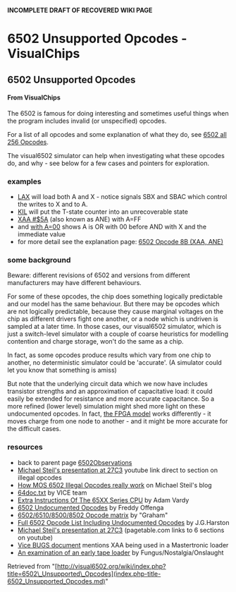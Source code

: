**INCOMPLETE DRAFT OF RECOVERED WIKI PAGE**

# 6502 Unsupported Opcodes - VisualChips

## 6502 Unsupported Opcodes

#### From VisualChips

The 6502 is famous for doing interesting and sometimes useful things when the program includes invalid (or unspecified) opcodes.

For a list of all opcodes and some explanation of what they do, see [6502 all 256 Opcodes](index.php-title-6502_all_256_Opcodes.md).

The visual6502 simulator can help when investigating what these opcodes do, and why - see below for a few cases and pointers for exploration.

### examples

- [LAX](http://visual6502.org/JSSim/expert.html?graphics=f&steps=16&a=5555&d=44&a=0&d=af5555ea&loglevel=2&logmore=dpc3_SBX,dpc23_SBAC,plaOutputs,DPControl) will load both A and X - notice signals SBX and SBAC which control the writes to X and to A.
- [KIL](http://visual6502.org/JSSim/expert.html?graphics=f&steps=26&a=0&d=ea42eaea&loglevel=2) will put the T-state counter into an unrecoverable state
- [XAA #$5A](http://visual6502.org/JSSim/expert.html?graphics=f&steps=26&a=0&d=a9ffa2f08b5aeaea&loglevel=2&logmore=DPControl) (also known as ANE) with A=FF
- and [with A=00](http://visual6502.org/JSSim/expert.html?graphics=f&steps=26&a=0&d=a900a2f08b5aeaea&loglevel=2&logmore=DPControl) shows A is OR with 00 before AND with X and the immediate value
- for more detail see the explanation page: [6502 Opcode 8B (XAA, ANE)](index.php-title-6502_Opcode_8B_~XAA~_ANE~.md)

### some background

Beware: different revisions of 6502 and versions from different manufacturers may have different behaviours.

For some of these opcodes, the chip does something logically predictable and our model has the same behaviour. But there may be opcodes which are not logically predictable, because they cause marginal voltages on the chip as different drivers fight one another, or a node which is undriven is sampled at a later time. In those cases, our visual6502 simulator, which is just a switch-level simulator with a couple of coarse heuristics for modelling contention and charge storage, won't do the same as a chip.

In fact, as some opcodes produce results which vary from one chip to another, no deterministic simulator could be 'accurate'.  (A simulator could let you know that something is amiss)

But note that the underlying circuit data which we now have includes transistor strengths and an approximation of capacitative load: it could easily be extended for resistance and more accurate capacitance. So a more refined (lower level) simulation might shed more light on these undocumented opcodes. In fact, [the FPGA model](https://github.com/pmonta/FPGA-netlist-tools) works differently - it moves charge from one node to another - and it might be more accurate for the difficult cases.

### resources

- back to parent page [6502Observations](index.php-title-6502Observations.md)
- [Michael Steil's presentation at 27C3](http://www.youtube.com/watch?v=N9DYmlprCKA#t=5m20) youtube link direct to section on illegal opcodes
- [How MOS 6502 Illegal Opcodes really work](http://www.pagetable.com/?p=39) on Michael Steil's blog
- [64doc.txt](http://www.viceteam.org/plain/64doc.txt) by VICE team
- [Extra Instructions Of The 65XX Series CPU](http://www.ffd2.com/fridge/docs/6502-NMOS.extra.opcodes) by Adam Vardy
- [6502 Undocumented Opcodes](http://members.chello.nl/taf.offenga/illopc31.txt) by Freddy Offenga
- [6502/6510/8500/8502 Opcode matrix](http://www.oxyron.de/html/opcodes02.html) by "Graham"
- [Full 6502 Opcode List Including Undocumented Opcodes](http://bbc.nvg.org/doc/6502OpList.txt) by J.G.Harston
- [Michael Steil's presentation at 27C3](http://www.pagetable.com/?p=517) (pagetable.com links to 6 sections on youtube)
- [Vice BUGS document](http://www.viceteam.org/plain/BUGS) mentions XAA being used in a Mastertronic loader
- [An examination of an early tape loader](http://www.atlantis-prophecy.org/recollection/?load=online&issue=1&sub=article&id=4) by Fungus/Nostalgia/Onslaught

Retrieved from "[http://visual6502.org/wiki/index.php?title=6502\_Unsupported\_Opcodes](index.php-title-6502_Unsupported_Opcodes.md)"

